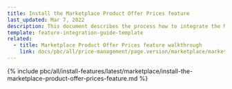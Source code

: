 ```yaml
---
title: Install the Marketplace Product Offer Prices feature
last_updated: Mar 7, 2022
description: This document describes the process how to integrate the Marketplace Product Offer Prices feature into a Spryker project.
template: feature-integration-guide-template
related:
  - title: Marketplace Product Offer Prices feature walkthrough
    link: docs/pbc/all/price-management/page.version/marketplace/marketplace-product-offer-prices-feature-overview.html
---
```


{% include pbc/all/install-features/latest/marketplace/install-the-marketplace-product-offer-prices-feature.md %} <!-- To edit, see /_includes/pbc/all/install-features/202311.0/marketplace/install-the-marketplace-product-offer-prices-feature.md -->
